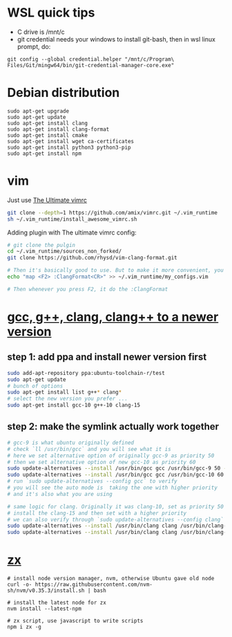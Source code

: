 
# WSL quick tips

- C drive is /mnt/c
- git credential needs your windows to install git-bash, then in wsl linux prompt, do:

```
git config --global credential.helper "/mnt/c/Program\ Files/Git/mingw64/bin/git-credential-manager-core.exe"
```

# Debian distribution

```
sudo apt-get upgrade
sudo apt-get update
sudo apt-get install clang
sudo apt-get install clang-format
sudo apt-get install cmake
sudo apt-get install wget ca-certificates
sudo apt-get install python3 python3-pip
sudo apt-get install npm
```

# vim

Just use [The Ultimate vimrc](https://github.com/amix/vimrc)

```bash
git clone --depth=1 https://github.com/amix/vimrc.git ~/.vim_runtime
sh ~/.vim_runtime/install_awesome_vimrc.sh
```

Adding plugin with The ultimate vimrc config:

```bash
# git clone the pulgin
cd ~/.vim_runtime/sources_non_forked/
git clone https://github.com/rhysd/vim-clang-format.git

# Then it's basically good to use. But to make it more convenient, you can add to local config file:
echo "map <F2> :ClangFormat<CR>" >> ~/.vim_runtime/my_configs.vim

# Then whenever you press F2, it do the :ClangFormat
```

# [gcc, g++, clang, clang++ to a newer version](https://azrael.digipen.edu/~mmead/www/mg/update-compilers/index.html)

## step 1: add ppa and install newer version first

```bash
sudo add-apt-repository ppa:ubuntu-toolchain-r/test
sudo apt-get update
# bunch of options
sudo apt-get install list g++* clang*
# select the new version you prefer ...
sudo apt-get install gcc-10 g++-10 clang-15
```
## step 2: make the symlink actually work together

```bash
# gcc-9 is what ubuntu originally defined
# check `ll /usr/bin/gcc` and you will see what it is
# here we set alternative option of originally gcc-9 as priority 50
# then we set alternative option of new gcc-10 as priority 60
sudo update-alternatives --install /usr/bin/gcc gcc /usr/bin/gcc-9 50 --slave /usr/bin/g++ g++ /usr/bin/g++-9
sudo update-alternatives --install /usr/bin/gcc gcc /usr/bin/gcc-10 60 --slave /usr/bin/g++ g++ /usr/bin/g++-10
# run `sudo update-alternatives --config gcc` to verify
# you will see the auto mode is  taking the one with higher priority
# and it's also what you are using

# same logic for clang. Originally it was clang-10, set as priority 50
# install the clang-15 and then set with a higher priority
# we can also verify through `sudo update-alternatives --config clang`
sudo update-alternatives --install /usr/bin/clang clang /usr/bin/clang-10 50 --slave /usr/bin/clang++ clang++ /usr/bin/clang++-10
sudo update-alternatives --install /usr/bin/clang clang /usr/bin/clang-15 60 --slave /usr/bin/clang++ clang++ /usr/bin/clang++-15
```

# [zx](https://github.com/google/zx)

```
# install node version manager, nvm, otherwise Ubuntu gave old node
curl -o- https://raw.githubusercontent.com/nvm-sh/nvm/v0.35.3/install.sh | bash

# install the latest node for zx
nvm install --latest-npm

# zx script, use javascript to write scripts
npm i zx -g
```